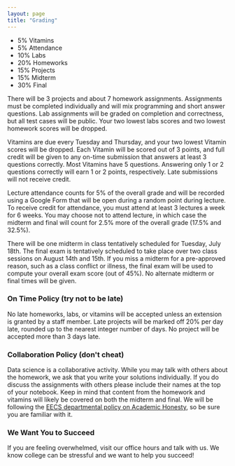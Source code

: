 ```yaml
---
layout: page
title: "Grading"
---
```


- 5% Vitamins
- 5% Attendance
- 10% Labs
- 20% Homeworks
- 15% Projects
- 15% Midterm
- 30% Final

There will be 3 projects and about 7 homework assignments. Assignments must be
completed individually and will mix programming and short answer questions. Lab
assignments will be graded on completion and correctness, but all test cases
will be public. Your two lowest labs scores and two lowest homework scores will
be dropped.

Vitamins are due every Tuesday and Thursday, and your two lowest Vitamin scores
will be dropped. Each Vitamin will be scored out of 3 points, and full credit
will be given to any on-time submission that answers at least 3 questions
correctly. Most Vitamins have 5 questions. Answering only 1 or 2 questions
correctly will earn 1 or 2 points, respectively. Late submissions will not
receive credit.

Lecture attendance counts for 5% of the overall grade and will be recorded
using a Google Form that will be open during a random point during lecture. To
receive credit for attendance, you must attend at least 3 lectures a week for 6
weeks. You may choose not to attend lecture, in which case the midterm and
final will count for 2.5% more of the overall grade (17.5% and 32.5%).

There will be one midterm in class tentatively scheduled for Tuesday, July
18th. The final exam is tentatively scheduled to take place over two class
sessions on August 14th and 15th. If you miss a midterm for a pre-approved
reason, such as a class conflict or illness, the final exam will be used to
compute your overall exam score (out of 45%). No alternate midterm or final
times will be given.

### On Time Policy (try not to be late)

No late homeworks, labs, or vitamins will be accepted unless an extension is
granted by a staff member. Late projects will be marked off 20% per day late,
rounded up to the nearest integer number of days. No project will be accepted
more than 3 days late.

### Collaboration Policy (don't cheat)

Data science is a collaborative activity. While you may talk with others about
the homework, we ask that you write your solutions individually. If you do
discuss the assignments with others please include their names at the top of
your notebook. Keep in mind that content from the homework and vitamins will
likely be covered on both the midterm and final. We will be following the [EECS
departmental policy on Academic
Honesty](https://eecs.berkeley.edu/resources/students/academic-dishonesty), so
be sure you are familiar with it.

### We Want You to Succeed

If you are feeling overwhelmed, visit our office hours and talk with us.
We know college can be stressful and we want to help you succeed!
